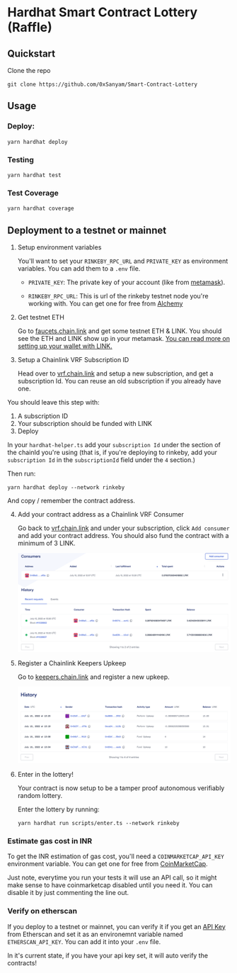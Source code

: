 # Hardhat Smart Contract Lottery (Raffle)

## Quickstart

Clone the repo

```
git clone https://github.com/0xSanyam/Smart-Contract-Lottery
```

## Usage

### Deploy:

```
yarn hardhat deploy
```

### Testing

```
yarn hardhat test
```

### Test Coverage

```
yarn hardhat coverage
```

## Deployment to a testnet or mainnet

1. Setup environment variables

    You'll want to set your `RINKEBY_RPC_URL` and `PRIVATE_KEY` as environment variables. You can add them to a `.env` file.

    - `PRIVATE_KEY`: The private key of your account (like from [metamask](https://metamask.io/)).

    - `RINKEBY_RPC_URL`: This is url of the rinkeby testnet node you're working with. You can get one for free from [Alchemy](https://alchemy.com/)

2. Get testnet ETH

    Go to [faucets.chain.link](https://faucets.chain.link/) and get some testnet ETH & LINK. You should see the ETH and LINK show up in your metamask. [You can read more on setting up your wallet with LINK.](https://docs.chain.link/docs/deploy-your-first-contract/#install-and-fund-your-metamask-wallet)

3. Setup a Chainlink VRF Subscription ID

    Head over to [vrf.chain.link](https://vrf.chain.link/) and setup a new subscription, and get a subscription Id. You can reuse an old subscription if you already have one.

You should leave this step with:

1. A subscription ID
2. Your subscription should be funded with LINK
3. Deploy

In your `hardhat-helper.ts` add your `subscription Id` under the section of the chainId you're using (that is, if you're deploying to rinkeby, add your `subscription Id` in the `subscriptionId` field under the `4` section.)

Then run:

```
yarn hardhat deploy --network rinkeby
```

And copy / remember the contract address.

4. Add your contract address as a Chainlink VRF Consumer

    Go back to [vrf.chain.link](https://vrf.chain.link) and under your subscription, click `Add consumer` and add your contract address. You should also fund the contract with a minimum of 3 LINK.

    ![VRF](/assets/vrf.png)

5. Register a Chainlink Keepers Upkeep

    Go to [keepers.chain.link](https://keepers.chain.link/new) and register a new upkeep.

    ![Keepers](/assets/keepers.png)

6. Enter in the lottery!

    Your contract is now setup to be a tamper proof autonomous verifiably random lottery.

    Enter the lottery by running:

    ```
    yarn hardhat run scripts/enter.ts --network rinkeby
    ```

### Estimate gas cost in INR

To get the INR estimation of gas cost, you'll need a `COINMARKETCAP_API_KEY` environment variable. You can get one for free from [CoinMarketCap](https://pro.coinmarketcap.com/signup).

Just note, everytime you run your tests it will use an API call, so it might make sense to have coinmarketcap disabled until you need it. You can disable it by just commenting the line out.

### Verify on etherscan

If you deploy to a testnet or mainnet, you can verify it if you get an [API Key](https://etherscan.io/myapikey) from Etherscan and set it as an environemnt variable named `ETHERSCAN_API_KEY`. You can add it into your `.env` file.

In it's current state, if you have your api key set, it will auto verify the contracts!
